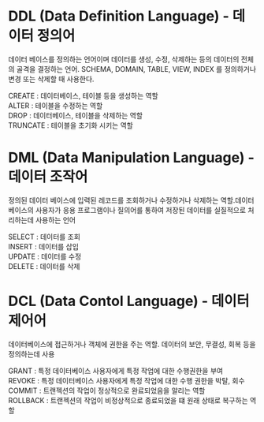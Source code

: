 # DDL (Data Definition Language) - 데이터 정의어
데이터 베이스를 정의하는 언어이며 데이터를 생성, 수정, 삭제하는 등의 데이터의 전체의 골격을 결정하는 언어. SCHEMA, DOMAIN, TABLE, VIEW, INDEX 를 정의하거나 변경 또는 삭제할 때 사용한다.

CREATE : 데이터베이스, 테이블 등을 생성하는 역할   
ALTER : 테이블을 수정하는 역할   
DROP : 데이터베이스, 테이블을 삭제하는 역할   
TRUNCATE : 테이블을 초기화 시키는 역할


# DML (Data Manipulation Language) - 데이터 조작어
정의된 데이터 베이스에 입력된 레코드를 조회하거나 수정하거나 삭제하는 역할.데이터베이스의 사용자가 응용 프로그램이나 질의어를 통하여 저장된 데이터를 실질적으로 처리하는데 사용하는 언어

SELECT : 데이터를 조회   
INSERT : 데이터를 삽입   
UPDATE : 데이터를 수정   
DELETE : 데이터를 삭제   


# DCL (Data Contol Language) - 데이터 제어어
데이터베이스에 접근하거나 객체에 권한을 주는 역할. 데이터의 보안, 무결성, 회복 등을 정의하는데 사용

GRANT : 특정 데이터베이스 사용자에게 특정 작업에 대한 수행권한을 부여   
REVOKE : 특정 데이터베이스 사용자에게 특정 작업에 대한 수행 권한을 박탈, 회수   
COMMIT : 트랜젝션의 작업이 정상적으로 완료되었음을 알리는 역할   
ROLLBACK : 트랜젝션의 작업이 비정상적으로 종료되었을 떄 원래 상태로 복구하는 역할